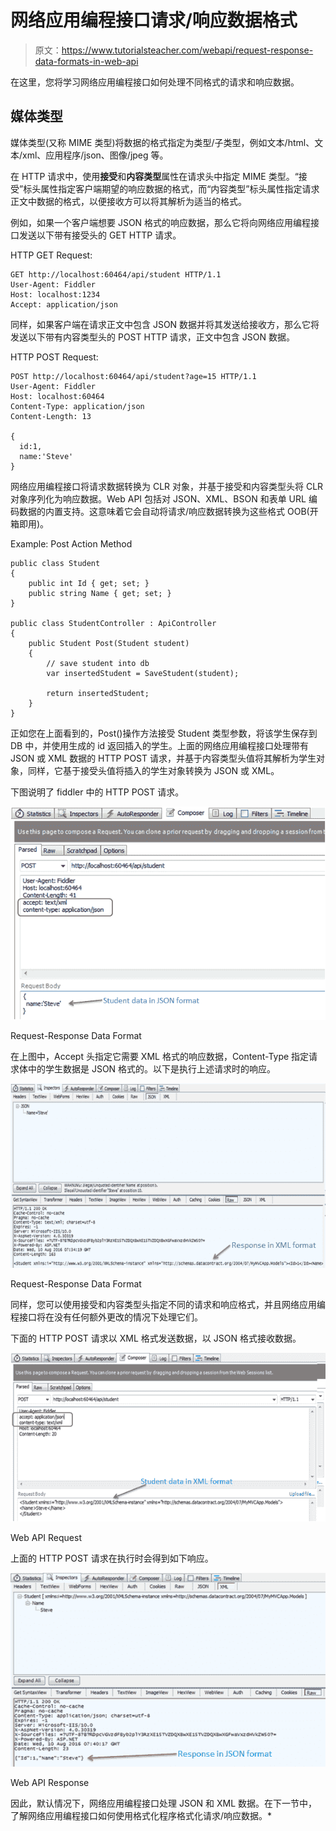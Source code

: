 # 网络应用编程接口请求/响应数据格式

> 原文：<https://www.tutorialsteacher.com/webapi/request-response-data-formats-in-web-api>

在这里，您将学习网络应用编程接口如何处理不同格式的请求和响应数据。

## 媒体类型

媒体类型(又称 MIME 类型)将数据的格式指定为类型/子类型，例如文本/html、文本/xml、应用程序/json、图像/jpeg 等。

在 HTTP 请求中，使用**接受**和**内容类型**属性在请求头中指定 MIME 类型。“接受”标头属性指定客户端期望的响应数据的格式，而“内容类型”标头属性指定请求正文中数据的格式，以便接收方可以将其解析为适当的格式。

例如，如果一个客户端想要 JSON 格式的响应数据，那么它将向网络应用编程接口发送以下带有接受头的 GET HTTP 请求。

HTTP GET Request:

```
GET http://localhost:60464/api/student HTTP/1.1
User-Agent: Fiddler
Host: localhost:1234
Accept: application/json

```

同样，如果客户端在请求正文中包含 JSON 数据并将其发送给接收方，那么它将发送以下带有内容类型头的 POST HTTP 请求，正文中包含 JSON 数据。

HTTP POST Request:

```
POST http://localhost:60464/api/student?age=15 HTTP/1.1
User-Agent: Fiddler
Host: localhost:60464
Content-Type: application/json
Content-Length: 13

{
  id:1,
  name:'Steve'
}

```

网络应用编程接口将请求数据转换为 CLR 对象，并基于接受和内容类型头将 CLR 对象序列化为响应数据。Web API 包括对 JSON、XML、BSON 和表单 URL 编码数据的内置支持。这意味着它会自动将请求/响应数据转换为这些格式 OOB(开箱即用)。

Example: Post Action Method 

```
public class Student
{
    public int Id { get; set; }
    public string Name { get; set; }
}

public class StudentController : ApiController
{
    public Student Post(Student student)
    {
        // save student into db
        var insertedStudent = SaveStudent(student);

        return insertedStudent;
    }
} 
```

正如您在上面看到的，Post()操作方法接受 Student 类型参数，将该学生保存到 DB 中，并使用生成的 id 返回插入的学生。上面的网络应用编程接口处理带有 JSON 或 XML 数据的 HTTP POST 请求，并基于内容类型头值将其解析为学生对象，同样，它基于接受头值将插入的学生对象转换为 JSON 或 XML。

下图说明了 fiddler 中的 HTTP POST 请求。

[![](img/af817460fac4f8dfe27ca8902e7de42a.png)](../../Content/images/webapi/webapi-req-response1.png)

Request-Response Data Format



在上图中，Accept 头指定它需要 XML 格式的响应数据，Content-Type 指定请求体中的学生数据是 JSON 格式的。以下是执行上述请求时的响应。

[![](img/2c516289ed7b26597500049abf51baa7.png)](../../Content/images/webapi/webapi-req-response2.png)

Request-Response Data Format



同样，您可以使用接受和内容类型头指定不同的请求和响应格式，并且网络应用编程接口将在没有任何额外更改的情况下处理它们。

下面的 HTTP POST 请求以 XML 格式发送数据，以 JSON 格式接收数据。

[![](img/a1d20d6e5786d387bc3b0283ade91428.png)](../../Content/images/webapi/fiddler-req2.png)

Web API Request



上面的 HTTP POST 请求在执行时会得到如下响应。

[![](img/92b1505cf941421f34b1e4a5b7e68513.png)](../../Content/images/webapi/fiddler-response2.png)

Web API Response



因此，默认情况下，网络应用编程接口处理 JSON 和 XML 数据。在下一节中，了解网络应用编程接口如何使用格式化程序格式化请求/响应数据。*